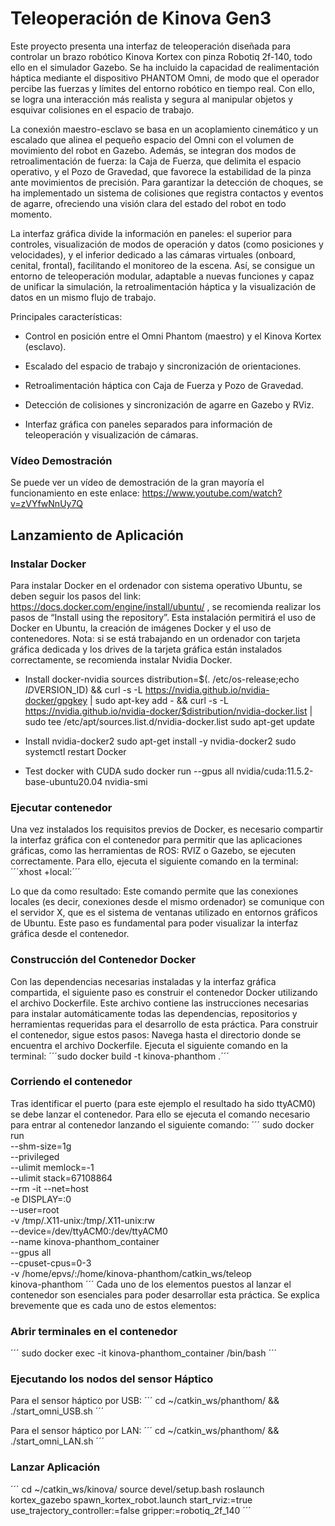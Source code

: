 # Teleoperación de Kinova Gen3
Este proyecto presenta una interfaz de teleoperación diseñada para controlar un brazo robótico Kinova Kortex con pinza Robotiq 2f-140, todo ello en el simulador Gazebo. Se ha incluido la capacidad de realimentación háptica mediante el dispositivo PHANTOM Omni, de modo que el operador percibe las fuerzas y límites del entorno robótico en tiempo real. Con ello, se logra una interacción más realista y segura al manipular objetos y esquivar colisiones en el espacio de trabajo.

La conexión maestro-esclavo se basa en un acoplamiento cinemático y un escalado que alinea el pequeño espacio del Omni con el volumen de movimiento del robot en Gazebo. Además, se integran dos modos de retroalimentación de fuerza: la Caja de Fuerza, que delimita el espacio operativo, y el Pozo de Gravedad, que favorece la estabilidad de la pinza ante movimientos de precisión. Para garantizar la detección de choques, se ha implementado un sistema de colisiones que registra contactos y eventos de agarre, ofreciendo una visión clara del estado del robot en todo momento.

La interfaz gráfica divide la información en paneles: el superior para controles, visualización de modos de operación y datos (como posiciones y velocidades), y el inferior dedicado a las cámaras virtuales (onboard, cenital, frontal), facilitando el monitoreo de la escena. Así, se consigue un entorno de teleoperación modular, adaptable a nuevas funciones y capaz de unificar la simulación, la retroalimentación háptica y la visualización de datos en un mismo flujo de trabajo.

Principales características:

- Control en posición entre el Omni Phantom (maestro) y el Kinova Kortex (esclavo).

- Escalado del espacio de trabajo y sincronización de orientaciones.

- Retroalimentación háptica con Caja de Fuerza y Pozo de Gravedad.

- Detección de colisiones y sincronización de agarre en Gazebo y RViz.

- Interfaz gráfica con paneles separados para información de teleoperación y visualización de cámaras.

### Vídeo Demostración

Se puede ver un vídeo de demostración de la gran mayoría el funcionamiento en este enlace:
https://www.youtube.com/watch?v=zVYfwNnUy7Q


## Lanzamiento de Aplicación

### Instalar Docker
Para instalar Docker en el ordenador con sistema operativo Ubuntu, se deben seguir
los pasos del link: https://docs.docker.com/engine/install/ubuntu/ , se recomienda
realizar los pasos de “Install using the repository”. Esta instalación permitirá el
uso de Docker en Ubuntu, la creación de imágenes Docker y el uso de
contenedores.
Nota: si se está trabajando en un ordenador con tarjeta gráfica dedicada y los drives
de la tarjeta gráfica están instalados correctamente, se recomienda instalar Nvidia
Docker.

- Install docker-nvidia sources
distribution=$(. /etc/os-release;echo $ID$VERSION_ID) && curl -s -L
https://nvidia.github.io/nvidia-docker/gpgkey | sudo apt-key add - && curl -s -L
https://nvidia.github.io/nvidia-docker/$distribution/nvidia-docker.list | sudo tee
/etc/apt/sources.list.d/nvidia-docker.list
sudo apt-get update

- Install nvidia-docker2
sudo apt-get install -y nvidia-docker2
sudo systemctl restart Docker

- Test docker with CUDA
sudo docker run --gpus all nvidia/cuda:11.5.2-base-ubuntu20.04 nvidia-smi

### Ejecutar contenedor

Una vez instalados los requisitos previos de Docker, es necesario compartir la
interfaz gráfica con el contenedor para permitir que las aplicaciones gráficas, como
las herramientas de ROS: RVIZ o Gazebo, se ejecuten correctamente. Para ello,
ejecuta el siguiente comando en la terminal:
´´´xhost +local:´´´

Lo que da como resultado:
Este comando permite que las conexiones locales (es decir, conexiones desde el
mismo ordenador) se comunique con el servidor X, que es el sistema de ventanas utilizado en entornos gráficos de Ubuntu. Este paso es fundamental para poder
visualizar la interfaz gráfica desde el contenedor.

### Construcción del Contenedor Docker
Con las dependencias necesarias instaladas y la interfaz gráfica compartida, el
siguiente paso es construir el contenedor Docker utilizando el archivo Dockerfile.
Este archivo contiene las instrucciones necesarias para instalar automáticamente
todas las dependencias, repositorios y herramientas requeridas para el desarrollo de
esta práctica. Para construir el contenedor, sigue estos pasos:
Navega hasta el directorio donde se encuentra el archivo Dockerfile. Ejecuta el
siguiente comando en la terminal:
´´´sudo docker build -t kinova-phanthom .´´´

### Corriendo el contenedor
Tras identificar el puerto (para este ejemplo el resultado ha sido ttyACM0) se debe
lanzar el contenedor. Para ello se ejecuta el comando necesario para entrar al
contenedor lanzando el siguiente comando:
´´´
sudo docker run \
--shm-size=1g \
--privileged \
--ulimit memlock=-1 \
--ulimit stack=67108864 \
--rm -it --net=host \
-e DISPLAY=:0 \
--user=root \
-v /tmp/.X11-unix:/tmp/.X11-unix:rw \
--device=/dev/ttyACM0:/dev/ttyACM0 \
--name kinova-phanthom_container \
--gpus all \
--cpuset-cpus=0-3 \
-v /home/epvs/:/home/kinova-phanthom/catkin_ws/teleop \
kinova-phanthom
´´´
Cada uno de los elementos puestos al lanzar el contenedor son esenciales para
poder desarrollar esta práctica. Se explica brevemente que es cada uno de estos
elementos:

### Abrir terminales en el contenedor
´´´
sudo docker exec -it kinova-phanthom_container /bin/bash
´´´

### Ejecutando los nodos del sensor Háptico

Para el sensor háptico por USB:
´´´
cd ~/catkin_ws/phanthom/ &&\
./start_omni_USB.sh
´´´

Para el sensor háptico por LAN:
´´´
cd ~/catkin_ws/phanthom/ &&\
./start_omni_LAN.sh
´´´

### Lanzar Aplicación
´´´
cd ~/catkin_ws/kinova/
source devel/setup.bash
roslaunch kortex_gazebo spawn_kortex_robot.launch start_rviz:=true
use_trajectory_controller:=false gripper:=robotiq_2f_140
´´´